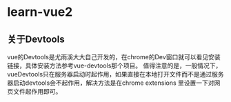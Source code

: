 # learn-vue2

## 关于Devtools

vue的Devtools是尤雨溪大大自己开发的，在chrome的Dev窗口就可以看见安装链接，具体安装方法参考vue-devtools那个项目。
值得注意的是，一般情况下，vueDevtools只在服务器启动时起作用，如果直接在本地打开文件而不是通过服务器启动devtools会不起作用，解决方法是在chrome extensions 里设置一下对网页文件起作用即可。